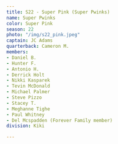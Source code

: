 ```yaml
---
title: S22 - Super Pink (Super Pwinks)
name: Super Pwinks
color: Super Pink
season: 22
photo: "/img/s22_pink.jpeg"
captain: JC Adams
quarterback: Cameron M.
members:
- Daniel B.
- Hunter F.
- Antonio H.
- Derrick Holt
- Nikki Kasparek
- Tevin McDonald
- Michael Palmer
- Steve Pizzo
- Stacey T.
- Meghanne Tighe
- Paul Whitney
- Del Mcspadden (Forever Family member)
division: Kiki

---
```

